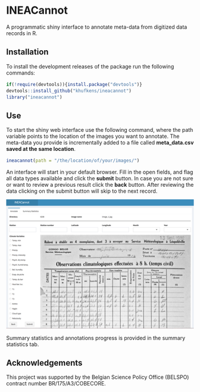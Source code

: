 INEACannot
=======

A programmatic shiny interface to annotate meta-data from digitized data records in R.

Installation
------------

To install the development releases of the package run the following commands:

``` r
if(!require(devtools)){install.package("devtools")}
devtools::install_github("khufkens/ineacannot")
library("ineacannot")
```

Use
---

To start the shiny web interface use the following command, where the path variable points to the location of the images you want to annotate. The meta-data you provide is incrementally added to a file called **meta_data.csv saved at the same location**.

``` r
ineacannot(path = "/the/location/of/your/images/")
```

An interface will start in your default browser. Fill in the open fields, and flag all data types available and click the **submit** button. In case you are not sure or want to review a previous result click the **back** button. After reviewing the data clicking on the submit button will skip to the next record.

![](./docs/annotate.png)

Summary statistics and annotations progress is provided in the summary statistics tab.

Acknowledgements
----------------

This project was supported by the Belgian Science Policy Office (BELSPO) contract number BR/175/A3/COBECORE.